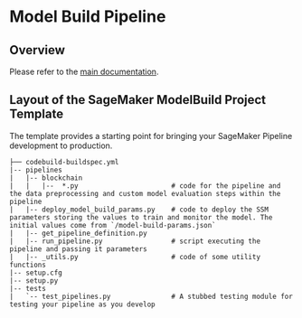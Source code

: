 # Model Build Pipeline

## Overview
Please refer to the [main documentation](https://github.com/amanoxsolutions/mlops-realtime-data-ingestion/blob/main/doc/MLOPS.md#building-the-model-with-the-sagemaker-pipeline).
## Layout of the SageMaker ModelBuild Project Template

The template provides a starting point for bringing your SageMaker Pipeline development to production.

```
├── codebuild-buildspec.yml
|-- pipelines
|   |-- blockchain
|   |   |--  *.py                       # code for the pipeline and the data preprocessing and custom model evaluation steps within the pipeline
|   |-- deploy_model_build_params.py    # code to deploy the SSM parameters storing the values to train and monitor the model. The initial values come from `/model-build-params.json`
|   |-- get_pipeline_definition.py
|   |-- run_pipeline.py                 # script executing the pipeline and passing it parameters
|   |-- _utils.py                       # code of some utility functions
|-- setup.cfg
|-- setup.py
|-- tests
|   `-- test_pipelines.py               # A stubbed testing module for testing your pipeline as you develop
```
